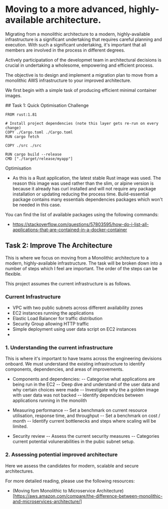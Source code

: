 # Moving to a more advanced, highly-available architecture.

Migrating from a monolithic architecture to a modern, highly-available infrastructure is a significant undertaking that requires careful planning and execution. With such a significant undertaking, it's important that all members are involved in the process in different degrees.

Actively participatation of the developmet team in architectural decisions is crucial in undertaking a wholesome, empowering and efficient process.

The objective is to design and implement a migration plan to move from a monolithic AWS infrastructure to your improved architecture.

We first begin with a simple task of producing efficient minimal container images.

## Task 1: Quick Optimisation Challenge

```
FROM rust:1.81

# Install project dependencies (note this layer gets re-run on every change)
COPY ./Cargo.toml ./Cargo.toml
RUN cargo fetch

COPY ./src ./src

RUN cargo build --release
CMD ["./target/release/myapp"]
```

Optimisation
- As this is a Rust application, the latest stable Rust image was used. The reason this image was used rather than the slim, or alpine version is because it already has curl installed and will not require any package installation or updating reducing the process time. Build-essential package contains many essentials dependencies packages which won't be needed in this case.

You can find the list of available packages using the following commands:
- https://stackoverflow.com/questions/57803595/how-do-i-list-all-applications-that-are-contained-in-a-docker-container 

## Task 2: Improve The Architecture

This is where we focus on moving from a Monolithic architecture to a modern, highly-available infrastructure. The task will be broken down into a number of steps which I feel are important. The order of the steps can be flexible.

This project assumes the current infrastructure is as follows.

### Current Infrastructure
- VPC with two public subnets across different availability zones
- EC2 instances running the applications
- Elastic Load Balancer for traffic distribution
- Security Group allowing HTTP traffic
- Simple deployment using user data script on EC2 instances
-


### 1. Understanding the current infrastructure

This is where it's important to have teams across the engineering devisions onboard. We must understand the existing infrastructure to identify components, dependencies, and areas of improvements.

- Components and dependencies: 
-- Categorise what applications are being run in the EC2
-- Deep dive and understand of the user data and why certain choices were made
-- Investigate why the a golden image with user data was not backed
-- Identify dependcies between applications running in the monolith

- Measuring performance
-- Set a benchmark on current resource utilisation, response time, and throughput
-- Set a benchmark on cost / month
-- Identify current bottlenecks and steps where scaling will be limited.

- Security review
-- Assess the current security measures
-- Categories current potential volunerabilities in the pubic subnet setup.

### 2. Assessing potential improved architecture

Here we assess the candidates for modern, scalable and secure architectures.



For more detailed reading, please use the following resources:
- (Moving fom Monolithic to Microservice Architecture)[https://aws.amazon.com/compare/the-difference-between-monolithic-and-microservices-architecture/]